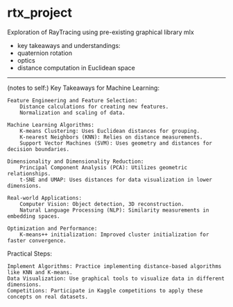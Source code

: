# rtx_project
Exploration of RayTracing using pre-existing graphical library mlx

- key takeaways and understandings:
- quaternion rotation
- optics
- distance computation in Euclidean space


---------------------
(notes to self:) Key Takeaways for Machine Learning:

    Feature Engineering and Feature Selection:
        Distance calculations for creating new features.
        Normalization and scaling of data.

    Machine Learning Algorithms:
        K-means Clustering: Uses Euclidean distances for grouping.
        K-nearest Neighbors (KNN): Relies on distance measurements.
        Support Vector Machines (SVM): Uses geometry and distances for decision boundaries.

    Dimensionality and Dimensionality Reduction:
        Principal Component Analysis (PCA): Utilizes geometric relationships.
        t-SNE and UMAP: Uses distances for data visualization in lower dimensions.

    Real-world Applications:
        Computer Vision: Object detection, 3D reconstruction.
        Natural Language Processing (NLP): Similarity measurements in embedding spaces.

    Optimization and Performance:
        K-means++ initialization: Improved cluster initialization for faster convergence.

Practical Steps:

    Implement Algorithms: Practice implementing distance-based algorithms like KNN and K-means.
    Data Visualization: Use graphical tools to visualize data in different dimensions.
    Competitions: Participate in Kaggle competitions to apply these concepts on real datasets.
